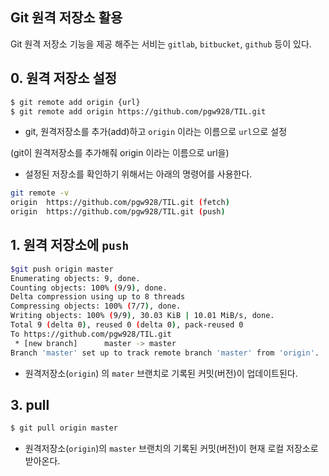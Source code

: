 ## Git 원격 저장소 활용

Git 원격 저장소 기능을 제공 해주는 서비는 `gitlab`,  `bitbucket`,  `github` 등이 있다.

## 0. 원격 저장소 설정

```bash
$ git remote add origin {url}
$ git remote add origin https://github.com/pgw928/TIL.git
```

* git, 원격저장소를 추가(add)하고 `origin` 이라는 이름으로 `url`으로 설정

(git이 원격저장소를 추가해줘 origin 이라는 이름으로 url을)

* 설정된 저장소를 확인하기 위해서는 아래의 명령어를 사용한다.

```bash
git remote -v
origin  https://github.com/pgw928/TIL.git (fetch)
origin  https://github.com/pgw928/TIL.git (push)
```



## 1. 원격 저장소에 `push`  

```bash
$git push origin master
Enumerating objects: 9, done.
Counting objects: 100% (9/9), done.
Delta compression using up to 8 threads
Compressing objects: 100% (7/7), done.
Writing objects: 100% (9/9), 30.03 KiB | 10.01 MiB/s, done.
Total 9 (delta 0), reused 0 (delta 0), pack-reused 0
To https://github.com/pgw928/TIL.git
 * [new branch]      master -> master
Branch 'master' set up to track remote branch 'master' from 'origin'.
```

* 원격저장소(`origin`) 의 `mater` 브랜치로 기록된 커밋(버전)이 업데이트된다.

## 3. pull

```bash
$ git pull origin master
```

* 원격저장소(`origin`)의 `master` 브랜치의 기록된 커밋(버전)이 현재 로컬 저장소로 받아온다.